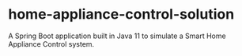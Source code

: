 # home-appliance-control-solution
A Spring Boot application built in Java 11 to simulate a Smart Home Appliance Control system.

